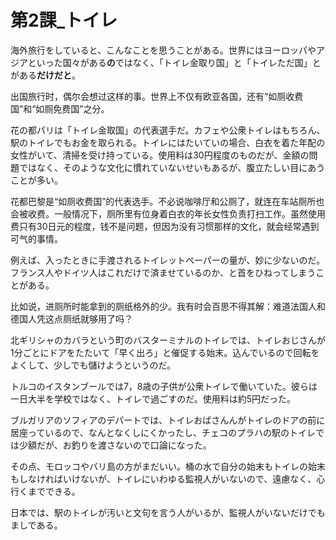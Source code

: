 # 第2課_トイレ

海外旅行をしていると、こんなことを思うことがある。世界にはヨーロッパやアジアといった国々がある**の**ではなく、「トイレ金取り国」と「トイレただ国」とがある**だけだと**。

出国旅行时，偶尔会想过这样的事。世界上不仅有欧亚各国，还有“如厕收费国”和“如厕免费国”之分。

花の都パリは「トイレ金取国」の代表選手だ。カフェや公衆トイレはもちろん、駅のトイレでもお金を取られる。トイレにはたいていの場合、白衣を着た年配の女性がいて、清掃を受け持っている。使用料は30円程度のものだが、金額の問題ではなく、そのような文化に慣れていないせいもあるが、腹立たしい目にあうことが多い。

花都巴黎是“如厕收费国”的代表选手。不必说咖啡厅和公厕了，就连在车站厕所也会被收费。一般情况下，厕所里有位身着白衣的年长女性负责打扫工作。虽然使用费只有30日元的程度，钱不是问题，但因为没有习惯那样的文化，就会经常遇到可气的事情。

例えば、入ったときに手渡されるトイレットペーパーの量が、妙に少ないのだ。フランス人やドイツ人はこれだけで済ませているのか、と首をひねってしまうことがある。

比如说，进厕所时能拿到的厕纸格外的少。我有时会百思不得其解：难道法国人和德国人凭这点厕纸就够用了吗？

北ギリシャのカバラという町のバスターミナルのトイレでは、トイレおじさんが1分ごとにドアをたたいて「早く出ろ」と催促する始末。込んでいるので回転をよくして、少しでも儲けようというのだ。



トルコのイスタンブールでは7，8歳の子供が公衆トイレで働いていた。彼らは一日大半を学校ではなく、トイレで過ごすのだ。使用料は約5円だった。



ブルガリアのソフィアのデパートでは、トイレおばさんんがトイレのドアの前に居座っているので、なんとなくしにくかったし、チェコのプラハの駅のトイレでは少額だが、お釣りを渡さないので口論になった。



その点、モロッコやバリ島の方がまだいい。桶の水で自分の始末もトイレの始末もしなければいけないが、トイレにいわゆる監視人がいないので、遠慮なく、心行くまでできる。



日本では、駅のトイレが汚いと文句を言う人がいるが、監視人がいないだけでもましである。
